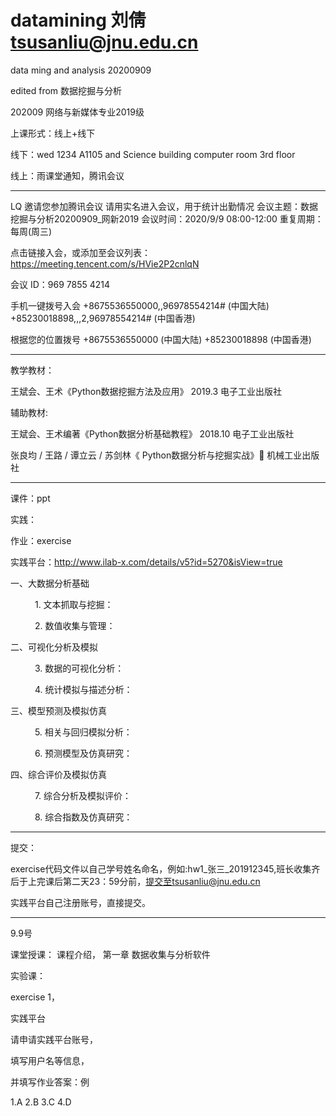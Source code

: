 # datamining  刘倩  tsusanliu@jnu.edu.cn

data ming and analysis 20200909

edited from <Professor Binghui Wang >
数据挖掘与分析


202009 网络与新媒体专业2019级 


上课形式：线上+线下 

线下：wed 1234 A1105 and Science building computer room 3rd floor 

线上：雨课堂通知，腾讯会议 

----------------

LQ 邀请您参加腾讯会议 请用实名进入会议，用于统计出勤情况
会议主题：数据挖掘与分析20200909_网新2019
会议时间：2020/9/9 08:00-12:00
重复周期：每周(周三)

点击链接入会，或添加至会议列表：
https://meeting.tencent.com/s/HVie2P2cnlqN

会议 ID：969 7855 4214

手机一键拨号入会
+8675536550000,,96978554214# (中国大陆)
+85230018898,,,2,96978554214# (中国香港)

根据您的位置拨号
+8675536550000 (中国大陆)
+85230018898 (中国香港)

-------------------------


教学教材：

  王斌会、王术《Python数据挖掘方法及应用》
          2019.3 电子工业出版社  

辅助教材:

  王斌会、王术编著《Python数据分析基础教程》
          2018.10 电子工业出版社
          
  张良均 / 王路 / 谭立云 / 苏剑林《 Python数据分析与挖掘实战》           机械工业出版社 
  
---------------------

课件：ppt 

实践： 

  作业：exercise
  
  实践平台：http://www.ilab-x.com/details/v5?id=5270&isView=true
  
一、大数据分析基础

      1. 文本抓取与挖掘：

      2. 数值收集与管理：

二、可视化分析及模拟

      3. 数据的可视化分析：

      4. 统计模拟与描述分析：

三、模型预测及模拟仿真

      5. 相关与回归模拟分析：

      6. 预测模型及仿真研究：

四、综合评价及模拟仿真

      7. 综合分析及模拟评价：

      8. 综合指数及仿真研究：  

--------------------

提交：

exercise代码文件以自己学号姓名命名，例如:hw1_张三_201912345,班长收集齐后于上完课后第二天23：59分前，提交至tsusanliu@jnu.edu.cn
 
实践平台自己注册账号，直接提交。
  

      
      
-------------------

9.9号
 
课堂授课： 课程介绍， 第一章 数据收集与分析软件

实验课：

exercise 1，

实践平台

请申请实践平台账号，

填写用户名等信息，

并填写作业答案：例

1.A
2.B
3.C
4.D 
